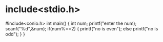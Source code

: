 # include<stdio.h>
#include<conio.h>
int main()
{
int num;
printf("enter the num);
scanf("%d",&num);
if(num%==2)
{
printf("no is even");
else
printf("no is odd");
}
}
